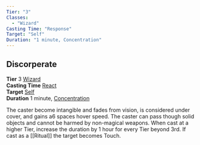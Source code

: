 ```yaml
---
Tier: "3"
Classes:
  - "Wizard"
Casting Time: "Response"
Target: "Self"
Duration: "1 minute, Concentration"
---
```

## Discorperate
**Tier** 3 [Wizard](app://obsidian.md/SRD/Archetypes/Wizard.md)  
**Casting Time** [React](app://obsidian.md/SRD/Glossary/React.md)  
**Target** [Self](app://obsidian.md/SRD/Glossary/Self.md)  
**Duration** 1 minute, [Concentration](app://obsidian.md/Concentration)

The caster become intangible and fades from vision, is considered under cover, and gains a6 spaces hover speed. The caster can pass though solid objects and cannot be harmed by non-magical weapons. When cast at a higher Tier, increase the duration by 1 hour for every Tier beyond 3rd. If cast as a [[Ritual]] the target becomes Touch.